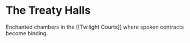 # The Treaty Halls
Enchanted chambers in the [[Twilight Courts]] where spoken contracts become binding.